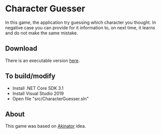 # Character Guesser

In this game, the application try guessing which character you thought. In negative case you can provide for it information to, on next time, it learns and do not make the same mistake.

## Download

There is an executable version [here](https://www.dropbox.com/s/lo5kpktraf5l66v/CharacterGuesser.zip?dl=1).

## To build/modify

- Install .NET Core SDK 3.1
- Install Visual Studio 2019
- Open file "src/CharacterGuesser.sln"

## About

This game was based on [Akinator](https://en.akinator.com/) idea.